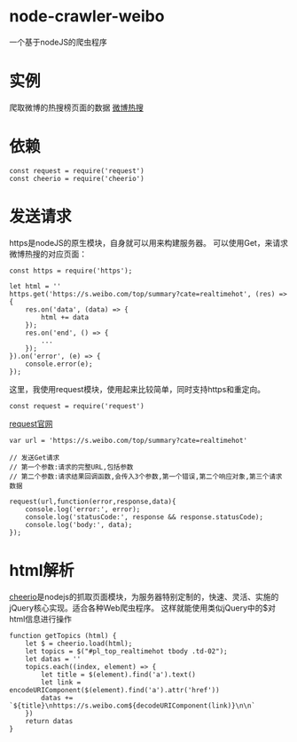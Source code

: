 # node-crawler-weibo
一个基于nodeJS的爬虫程序
# 实例
爬取微博的热搜榜页面的数据
[微博热搜](https://s.weibo.com/top/summary?cate=realtimehot)

# 依赖
```
const request = require('request')
const cheerio = require('cheerio')
```


# 发送请求
https是nodeJS的原生模块，自身就可以用来构建服务器。 可以使用Get，来请求微博热搜的对应页面：
```
const https = require('https');

let html = ''
https.get('https://s.weibo.com/top/summary?cate=realtimehot', (res) => {
    res.on('data', (data) => {
        html += data
    });
    res.on('end', () => {
        ...
    });
}).on('error', (e) => {
    console.error(e);
});
```

这里，我使用request模块，使用起来比较简单，同时支持https和重定向。

`const request = require('request')`

[request官网](https://github.com/request/request)


```
var url = 'https://s.weibo.com/top/summary?cate=realtimehot'

// 发送Get请求
// 第一个参数:请求的完整URL,包括参数
// 第二个参数:请求结果回调函数,会传入3个参数,第一个错误,第二个响应对象,第三个请求数据

request(url,function(error,response,data){
    console.log('error:', error);
    console.log('statusCode:', response && response.statusCode);
    console.log('body:', data);
});
```

# html解析
[cheerio](https://github.com/cheeriojs/cheerio)是nodejs的抓取页面模块，为服务器特别定制的，快速、灵活、实施的jQuery核心实现。适合各种Web爬虫程序。
这样就能使用类似jQuery中的$对html信息进行操作

```
function getTopics (html) {
    let $ = cheerio.load(html);
    let topics = $("#pl_top_realtimehot tbody .td-02");
    let datas = ''
    topics.each((index, element) => {
        let title = $(element).find('a').text()
        let link = encodeURIComponent($(element).find('a').attr('href'))
        datas += `${title}\nhttps://s.weibo.com${decodeURIComponent(link)}\n\n` 
    })
    return datas
}
```
